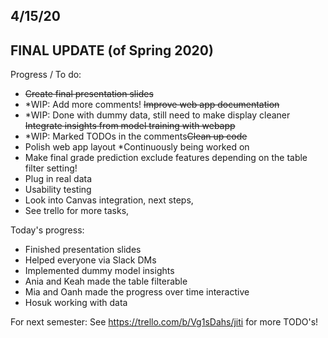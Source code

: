 ## 4/15/20

## FINAL UPDATE (of Spring 2020)

Progress / To do:
- <s>Create final presentation slides</s>
- *WIP: Add more comments! <s>Improve web app documentation</s>
- *WIP: Done with dummy data, still need to make display cleaner<s> Integrate insights from model training with webapp</s> 
- *WIP: Marked TODOs in the comments<s>Clean up code </s>
- Polish web app layout *Continuously being worked on
- Make final grade prediction exclude features depending on the table filter setting!
- Plug in real data
- Usability testing
- Look into Canvas integration, next steps,
- See trello for more tasks,

Today's progress:
- Finished presentation slides
- Helped everyone via Slack DMs
- Implemented dummy model insights
- Ania and Keah made the table filterable
- Mia and Oanh made the progress over time interactive
- Hosuk working with data

For next semester: See https://trello.com/b/Vg1sDahs/jiti for more TODO's!
